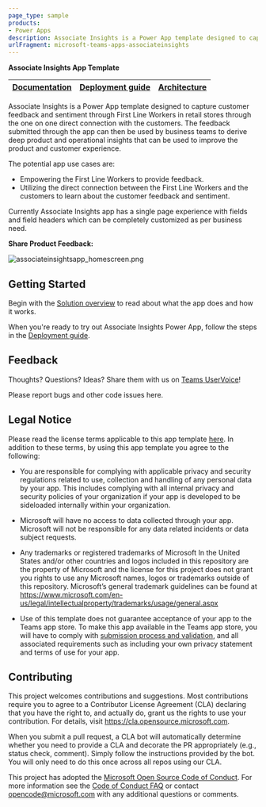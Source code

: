 ```yaml
---
page_type: sample
products:
- Power Apps
description: Associate Insights is a Power App template designed to capture customer feedback and sentiment through First Line Workers in retail stores through the one on one direct connection with the customers.
urlFragment: microsoft-teams-apps-associateinsights
---
```


**Associate Insights App Template**

| [Documentation](https://github.com/OfficeDev/microsoft-teams-apps-associateinsights/wiki/Solution-overview.md) | [Deployment guide](https://github.com/OfficeDev/microsoft-teams-apps-associateinsights/wiki/Deployement-guide.md) | [Architecture](https://github.com/OfficeDev/microsoft-teams-apps-associateinsights/wiki/Workflow.md) |
| ---- | ---- | ---- |

Associate Insights is a Power App template designed to capture customer feedback and sentiment through First Line Workers in retail stores through the one on one direct connection with the customers. The feedback submitted through the app can then be used by business teams to derive deep product and operational insights that can be used to improve the product and customer experience.

The potential app use cases are:

 - Empowering the First Line Workers to provide feedback.
 - Utilizing the direct connection between the First Line Workers and the customers to learn about the customer feedback and sentiment.

Currently Associate Insights app has a single page experience with fields and field headers which can be completely customized as per business need.

**Share Product Feedback:**  
  
![associateinsightsapp_homescreen.png](https://github.com/OfficeDev/microsoft-teams-apps-associateinsights/wiki/Images/associateinsightsapp_homescreen.png)

## Getting Started
Begin with the [Solution overview](https://github.com/OfficeDev/microsoft-teams-apps-associateinsights/wiki/Solution-overview.md) to read about what the app does and how it works.

When you're ready to try out Associate Insights Power App, follow the steps in the [Deployment guide](https://github.com/OfficeDev/microsoft-teams-apps-associateinsights/wiki/Deployment-guide.md).

## Feedback

Thoughts? Questions? Ideas? Share them with us on [Teams UserVoice](https://microsoftteams.uservoice.com/forums/555103-public)!

Please report bugs and other code issues here.

## **Legal Notice**

Please read the license terms applicable to this app template [here](https://github.com/OfficeDev/microsoft-teams-apps-associateinsights/blob/master/LICENSE). In addition to these terms, by using this app template you agree to the following:

 - You are responsible for complying with applicable privacy and security regulations related to use, collection and handling of any personal data by your app.  This includes complying with all internal privacy and security policies of your organization if your app is developed to be sideloaded internally within your organization.
 
 - Microsoft will have no access to data collected through your app. Microsoft will not be responsible for any data related incidents or data subject requests.
 
 - Any trademarks or registered trademarks of Microsoft In the United States and/or other countries and logos included in this repository are the property of Microsoft and the license for this project does not grant you rights to use any Microsoft names, logos or trademarks outside of this repository.  Microsoft’s general trademark guidelines can be found at https://www.microsoft.com/en-us/legal/intellectualproperty/trademarks/usage/general.aspx
 
 - Use of this template does not guarantee acceptance of your app to the Teams app store. To make this app available in the Teams app store, you will have to comply with [submission process and validation](https://docs.microsoft.com/en-us/microsoftteams/platform/concepts/deploy-and-publish/appsource/publish), and all associated requirements such as including your own privacy statement and terms of use for your app.

## Contributing

This project welcomes contributions and suggestions.  Most contributions require you to agree to a
Contributor License Agreement (CLA) declaring that you have the right to, and actually do, grant us
the rights to use your contribution. For details, visit https://cla.opensource.microsoft.com.

When you submit a pull request, a CLA bot will automatically determine whether you need to provide
a CLA and decorate the PR appropriately (e.g., status check, comment). Simply follow the instructions
provided by the bot. You will only need to do this once across all repos using our CLA.

This project has adopted the [Microsoft Open Source Code of Conduct](https://opensource.microsoft.com/codeofconduct/).
For more information see the [Code of Conduct FAQ](https://opensource.microsoft.com/codeofconduct/faq/) or
contact [opencode@microsoft.com](mailto:opencode@microsoft.com) with any additional questions or comments.
